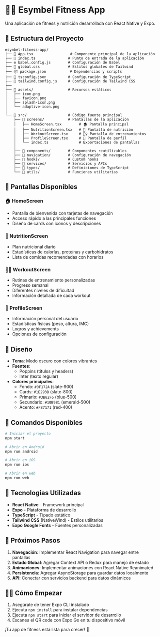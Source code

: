 # 🏋️‍♀️ Esymbel Fitness App

Una aplicación de fitness y nutrición desarrollada con React Native y Expo.

## 📁 Estructura del Proyecto

```
esymbel-fitness-app/
├── 📱 App.tsx                 # Componente principal de la aplicación
├── 📄 index.ts               # Punto de entrada de la aplicación
├── ⚙️ babel.config.js        # Configuración de Babel
├── 🎨 global.css             # Estilos globales de Tailwind
├── 📦 package.json           # Dependencias y scripts
├── 🔧 tsconfig.json          # Configuración de TypeScript
├── 🎨 tailwind.config.js     # Configuración de Tailwind CSS
├── 
├── 📁 assets/                # Recursos estáticos
│   ├── icon.png
│   ├── favicon.png
│   ├── splash-icon.png
│   └── adaptive-icon.png
│
└── 📁 src/                   # Código fuente principal
    ├── 📁 screens/           # Pantallas de la aplicación
    │   ├── HomeScreen.tsx        # 🏠 Pantalla principal
    │   ├── NutritionScreen.tsx   # 🍎 Pantalla de nutrición
    │   ├── WorkoutScreen.tsx     # 🏋️‍♀️ Pantalla de entrenamientos
    │   ├── ProfileScreen.tsx     # 👤 Pantalla de perfil
    │   └── index.ts              # Exportaciones de pantallas
    │
    ├── 📁 components/        # Componentes reutilizables
    ├── 📁 navigation/        # Configuración de navegación
    ├── 📁 hooks/             # Custom hooks
    ├── 📁 services/          # Servicios y APIs
    ├── 📁 types/             # Definiciones de TypeScript
    └── 📁 utils/             # Funciones utilitarias
```

## 🚀 Pantallas Disponibles

### 🏠 HomeScreen
- Pantalla de bienvenida con tarjetas de navegación
- Acceso rápido a las principales funciones
- Diseño de cards con iconos y descripciones

### 🍎 NutritionScreen
- Plan nutricional diario
- Estadísticas de calorías, proteínas y carbohidratos
- Lista de comidas recomendadas con horarios

### 🏋️‍♀️ WorkoutScreen
- Rutinas de entrenamiento personalizadas
- Progreso semanal
- Diferentes niveles de dificultad
- Información detallada de cada workout

### 👤 ProfileScreen
- Información personal del usuario
- Estadísticas físicas (peso, altura, IMC)
- Logros y achievements
- Opciones de configuración

## 🎨 Diseño

- **Tema**: Modo oscuro con colores vibrantes
- **Fuentes**: 
  - Poppins (títulos y headers)
  - Inter (texto regular)
- **Colores principales**:
  - Fondo: `#0F172A` (slate-900)
  - Cards: `#1E293B` (slate-800)
  - Primario: `#3B82F6` (blue-500)
  - Secundario: `#10B981` (emerald-500)
  - Acento: `#F87171` (red-400)

## 📱 Comandos Disponibles

```bash
# Iniciar el proyecto
npm start

# Abrir en Android
npm run android

# Abrir en iOS
npm run ios

# Abrir en web
npm run web
```

## 🔧 Tecnologías Utilizadas

- **React Native** - Framework principal
- **Expo** - Plataforma de desarrollo
- **TypeScript** - Tipado estático
- **Tailwind CSS** (NativeWind) - Estilos utilitarios
- **Expo Google Fonts** - Fuentes personalizadas

## 📂 Próximos Pasos

1. **Navegación**: Implementar React Navigation para navegar entre pantallas
2. **Estado Global**: Agregar Context API o Redux para manejo de estado
3. **Animaciones**: Implementar animaciones con React Native Reanimated
4. **Persistencia**: Agregar AsyncStorage para guardar datos localmente
5. **API**: Conectar con servicios backend para datos dinámicos

## 🏃‍♀️ Cómo Empezar

1. Asegúrate de tener Expo CLI instalado
2. Ejecuta `npm install` para instalar dependencias
3. Ejecuta `npm start` para iniciar el servidor de desarrollo
4. Escanea el QR code con Expo Go en tu dispositivo móvil

¡Tu app de fitness está lista para crecer! 💪
